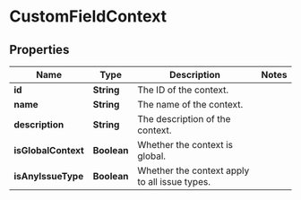 # CustomFieldContext

## Properties
Name | Type | Description | Notes
------------ | ------------- | ------------- | -------------
**id** | **String** | The ID of the context. | 
**name** | **String** | The name of the context. | 
**description** | **String** | The description of the context. | 
**isGlobalContext** | **Boolean** | Whether the context is global. | 
**isAnyIssueType** | **Boolean** | Whether the context apply to all issue types. | 
